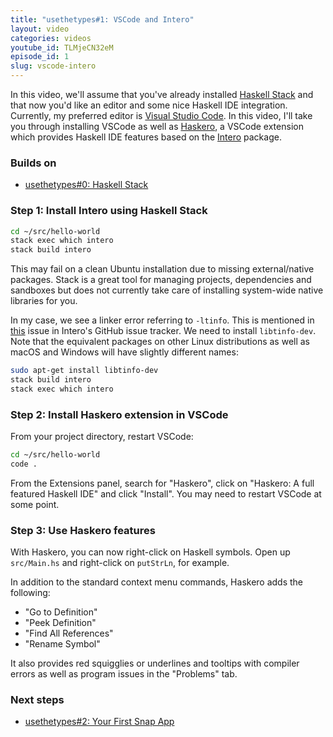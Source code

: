 ```yaml
---
title: "usethetypes#1: VSCode and Intero"
layout: video
categories: videos
youtube_id: TLMjeCN32eM
episode_id: 1
slug: vscode-intero
---
```

In this video, we'll assume that you've already installed
[Haskell Stack][haskell-stack] and that now you'd like an editor and
some nice Haskell IDE integration. Currently, my preferred editor is
[Visual Studio Code][vscode]. In this video, I'll take you through
installing VSCode as well as [Haskero][haskero], a VSCode extension
which provides Haskell IDE features based on the [Intero][intero]
package.

### Builds on

* [usethetypes#0: Haskell Stack][000-haskell-stack]

### Step 1: Install Intero using Haskell Stack

```bash
cd ~/src/hello-world
stack exec which intero
stack build intero
```

This may fail on a clean Ubuntu installation due to missing
external/native packages. Stack is a great tool for managing projects,
dependencies and sandboxes but does not currently take care of
installing system-wide native libraries for you.

In my case, we see a linker error referring to `-ltinfo`. This is
mentioned in [this][intero-issue] issue in Intero's GitHub issue
tracker. We need to install `libtinfo-dev`. Note that the equivalent packages on other Linux distributions as well
as macOS and Windows will have slightly different names:

```bash
sudo apt-get install libtinfo-dev
stack build intero
stack exec which intero
```

### Step 2: Install Haskero extension in VSCode

From your project directory, restart VSCode:

```bash
cd ~/src/hello-world
code .
```

From the Extensions panel, search for "Haskero", click on "Haskero: A full featured Haskell IDE" and click "Install". You may need to restart VSCode at some point.

### Step 3: Use Haskero features

With Haskero, you can now right-click on Haskell symbols. Open up `src/Main.hs` and right-click on `putStrLn`, for example.

In addition to the standard context menu commands, Haskero adds the following:

* "Go to Definition"
* "Peek Definition"
* "Find All References"
* "Rename Symbol"

It also provides red squigglies or underlines and tooltips with compiler errors as well as program issues in the "Problems" tab.

### Next steps

* [usethetypes#2: Your First Snap App][002-your-first-snap-app]

[000-haskell-stack]: 000-haskell-stack
[002-your-first-snap-app]: 002-your-first-snap-app
[haskell-stack]: https://docs.haskellstack.org/en/stable/README/
[haskero]: https://marketplace.visualstudio.com/items?itemName=Vans.haskero
[intero]: https://github.com/commercialhaskell/intero
[intero-issue]: https://github.com/commercialhaskell/intero/issues/243
[vscode]: https://code.visualstudio.com/
